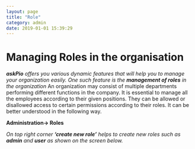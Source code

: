 ```yaml
---
layout: page
title: "Role"
category: admin
date: 2019-01-01 15:39:29
---
```

<h1>Managing Roles in the organisation</h1>
<em><strong>askPio</strong> offers you various dynamic features that will help you to manage your organization easily. One such feature is the <strong>management of roles</strong> in the organization</em>  
An organization may consist of multiple departments performing different functions in the company. It is essential to manage all the employees according to their given positions. They can be allowed or disallowed access to certain permissions according to their roles. It can be better understood in the following way.
<p><strong>Administration-> Roles</strong></p>
<p><em>On top right corner <strong>‘create new role’</strong> helps to create new roles such as <strong>admin</strong> and <strong>user</strong> as shown on the screen below.</em></p>
